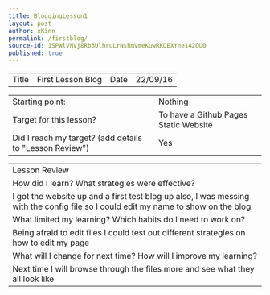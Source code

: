 ```yaml
---
title: BloggingLesson1
layout: post
author: xKinn
permalink: /firstblog/
source-id: 1SPWlVNVj8Rb3UlhruLrNshmVmeKuwRKQEXYne142OU0
published: true
---
```

<table>
  <tr>
    <td>Title</td>
    <td>First Lesson Blog</td>
    <td>Date</td>
    <td>22/09/16</td>
  </tr>
</table>


<table>
  <tr>
    <td>Starting point:</td>
    <td>Nothing</td>
  </tr>
  <tr>
    <td>Target for this lesson?</td>
    <td>To have a Github Pages Static Website</td>
  </tr>
  <tr>
    <td>Did I reach my target? 
(add details to "Lesson Review")</td>
    <td> Yes</td>
  </tr>
</table>


<table>
  <tr>
    <td>Lesson Review</td>
  </tr>
  <tr>
    <td>How did I learn? What strategies were effective? </td>
  </tr>
  <tr>
    <td>I got the website up and a first test blog up also, I was messing with the config file so I could edit my name to show on the blog</td>
  </tr>
  <tr>
    <td>What limited my learning? Which habits do I need to work on? </td>
  </tr>
  <tr>
    <td>Being afraid to edit files I could test out different strategies on how to edit my page</td>
  </tr>
  <tr>
    <td>What will I change for next time? How will I improve my learning?</td>
  </tr>
  <tr>
    <td>Next time I will browse through the files more and see what they all look like</td>
  </tr>
</table>


